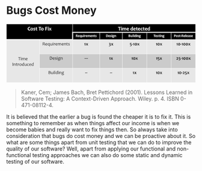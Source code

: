 # Bugs Cost Money

![](../../.gitbook/assets/bugscostmoney.png)

> Kaner, Cem; James Bach, Bret Pettichord \(2001\). Lessons Learned in Software Testing: A Context-Driven Approach. Wiley. p. 4. ISBN 0-471-08112-4.

It is believed that the earlier a bug is found the cheaper it is to fix it. This is something to remember as when things affect our income is when we become babies and really want to fix things then. So always take into consideration that bugs do cost money and we can be proactive about it. So what are some things apart from unit testing that we can do to improve the quality of our software? Well, apart from applying our functional and non-functional testing approaches we can also do some static and dynamic testing of our software.

